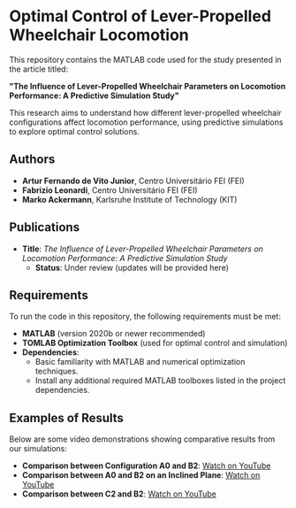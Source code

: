 # Optimal Control of Lever-Propelled Wheelchair Locomotion

This repository contains the MATLAB code used for the study presented in the article titled:

**"The Influence of Lever-Propelled Wheelchair Parameters on Locomotion Performance: A Predictive Simulation Study"**

This research aims to understand how different lever-propelled wheelchair configurations affect locomotion performance, using predictive simulations to explore optimal control solutions.

## Authors

- **Artur Fernando de Vito Junior**, Centro Universitário FEI (FEI)
- **Fabrizio Leonardi**, Centro Universitário FEI (FEI)
- **Marko Ackermann**, Karlsruhe Institute of Technology (KIT)

## Publications

- **Title**: *The Influence of Lever-Propelled Wheelchair Parameters on Locomotion Performance: A Predictive Simulation Study*
  - **Status**: Under review (updates will be provided here)

## Requirements

To run the code in this repository, the following requirements must be met:

- **MATLAB** (version 2020b or newer recommended)
- **TOMLAB Optimization Toolbox** (used for optimal control and simulation)
- **Dependencies**:
  - Basic familiarity with MATLAB and numerical optimization techniques.
  - Install any additional required MATLAB toolboxes listed in the project dependencies.

## Examples of Results

Below are some video demonstrations showing comparative results from our simulations:

- **Comparison between Configuration A0 and B2**: [Watch on YouTube](https://youtu.be/CGWXEokcE1M)
- **Comparison between A0 and B2 on an Inclined Plane**: [Watch on YouTube](https://youtu.be/csHft7sBg0w)
- **Comparison between C2 and B2**: [Watch on YouTube](https://youtu.be/8C14CtYMk_I)





